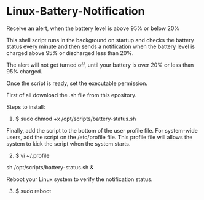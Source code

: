 # Linux-Battery-Notification
Receive an alert, when the battery level is above 95% or below 20%

This shell script runs in the background on startup and checks the battery status every minute and then sends a notification when the battery level is charged above 95% or discharged less than 20%.

The alert will not get turned off, until your battery is over 20% or less than 95% charged.

Once the script is ready, set the executable permission.

First of all download the .sh file from this epository.

Steps to install:

1. $ sudo chmod +x /opt/scripts/battery-status.sh


Finally, add the script to the bottom of the user profile file. For system-wide users, add the script on the /etc/profile file. This profile file will allows the system to kick the script when the system starts.


2. $ vi ~/.profile 

sh /opt/scripts/battery-status.sh &


Reboot your Linux system to verify the notification status.

3. $ sudo reboot

